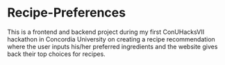 # Recipe-Preferences

This is a frontend and backend project during my first ConUHacksVII hackathon in Concordia University on creating a recipe recommendation where the user inputs his/her preferred ingredients and the website gives back their top choices for recipes.
